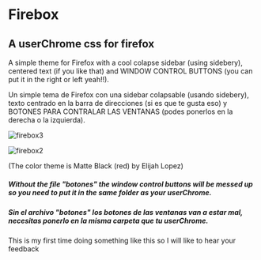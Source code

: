 # Firebox
## A userChrome css for firefox

A simple theme for Firefox with a cool colapse sidebar (using sidebery), centered text (if you like that) and WINDOW CONTROL BUTTONS (you can put it in the right or left yeah!!).

Un simple tema de Firefox con una sidebar colapsable (usando sidebery), texto centrado en la barra de direcciones (si es que te gusta eso) y BOTONES PARA CONTRALAR LAS VENTANAS (podes ponerlos en la derecha o la izquierda). 


![firebox3](https://user-images.githubusercontent.com/80771486/111335103-df7ec700-8652-11eb-83a9-cdf24e7c5aac.png)

![firebox2](https://user-images.githubusercontent.com/80771486/111333399-6af75880-8651-11eb-8dee-180dcb93a8eb.png)

(The color theme is Matte Black (red) by Elijah Lopez)

##### Without the file "botones" the window control buttons will be messed up so you need to put it in the same folder as your userChrome.

##### Sin el archivo "botones" los botones de las ventanas van a estar mal, necesitas ponerlo en la misma carpeta que tu userChrome.

This is my first time doing something like this so I will like to hear your feedback
